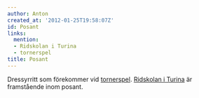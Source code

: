 ```yaml
---
author: Anton
created_at: '2012-01-25T19:58:07Z'
id: Posant
links:
  mention:
  - Ridskolan i Turina
  - tornerspel
title: Posant
---
```


Dressyrritt som förekommer vid [tornerspel]. [Ridskolan i Turina] är framstående inom posant.

  [tornerspel]: tornerspel
  [Ridskolan i Turina]: Ridskolan_i_Turina
